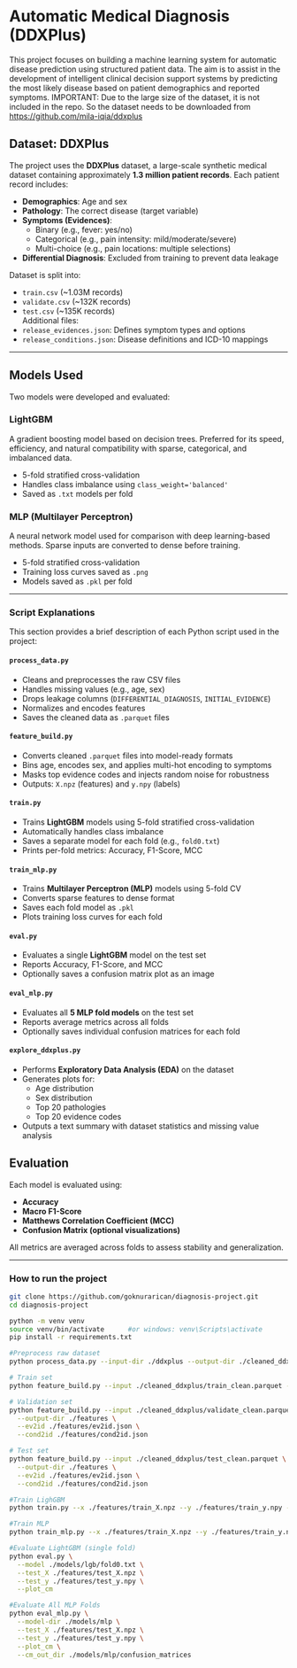 # Automatic Medical Diagnosis (DDXPlus)


This project focuses on building a machine learning system for automatic disease prediction using structured patient data. The aim is to assist in the development of intelligent clinical decision support systems by predicting the most likely disease based on patient demographics and reported symptoms.
IMPORTANT: Due to the large size of the dataset, it is not included in the repo. So the dataset needs to be downloaded from https://github.com/mila-iqia/ddxplus

## Dataset: DDXPlus

The project uses the **DDXPlus** dataset, a large-scale synthetic medical dataset containing approximately **1.3 million patient records**. Each patient record includes:
- **Demographics**: Age and sex  
- **Pathology**: The correct disease (target variable)  
- **Symptoms (Evidences)**:  
  - Binary (e.g., fever: yes/no)  
  - Categorical (e.g., pain intensity: mild/moderate/severe)  
  - Multi-choice (e.g., pain locations: multiple selections)  
- **Differential Diagnosis**: Excluded from training to prevent data leakage

Dataset is split into:
- `train.csv` (~1.03M records)  
- `validate.csv` (~132K records)  
- `test.csv` (~135K records)  
Additional files:  
- `release_evidences.json`: Defines symptom types and options  
- `release_conditions.json`: Disease definitions and ICD-10 mappings

---

## Models Used

Two models were developed and evaluated:

### LightGBM  
A gradient boosting model based on decision trees. Preferred for its speed, efficiency, and natural compatibility with sparse, categorical, and imbalanced data.

- 5-fold stratified cross-validation
- Handles class imbalance using `class_weight='balanced'`
- Saved as `.txt` models per fold

###  MLP (Multilayer Perceptron)  
A neural network model used for comparison with deep learning-based methods. Sparse inputs are converted to dense before training.

- 5-fold stratified cross-validation  
- Training loss curves saved as `.png`  
- Models saved as `.pkl` per fold

---


### Script Explanations

This section provides a brief description of each Python script used in the project:

#### `process_data.py`
- Cleans and preprocesses the raw CSV files  
- Handles missing values (e.g., age, sex)  
- Drops leakage columns (`DIFFERENTIAL_DIAGNOSIS`, `INITIAL_EVIDENCE`)  
- Normalizes and encodes features  
- Saves the cleaned data as `.parquet` files

#### `feature_build.py`
- Converts cleaned `.parquet` files into model-ready formats  
- Bins age, encodes sex, and applies multi-hot encoding to symptoms  
- Masks top evidence codes and injects random noise for robustness  
- Outputs: `X.npz` (features) and `y.npy` (labels)

#### `train.py`
- Trains **LightGBM** models using 5-fold stratified cross-validation  
- Automatically handles class imbalance  
- Saves a separate model for each fold (e.g., `fold0.txt`)  
- Prints per-fold metrics: Accuracy, F1-Score, MCC

#### `train_mlp.py`
- Trains **Multilayer Perceptron (MLP)** models using 5-fold CV  
- Converts sparse features to dense format  
- Saves each fold model as `.pkl`  
- Plots training loss curves for each fold

#### `eval.py`
- Evaluates a single **LightGBM** model on the test set  
- Reports Accuracy, F1-Score, and MCC  
- Optionally saves a confusion matrix plot as an image

#### `eval_mlp.py`
- Evaluates all **5 MLP fold models** on the test set  
- Reports average metrics across all folds  
- Optionally saves individual confusion matrices for each fold

#### `explore_ddxplus.py`
- Performs **Exploratory Data Analysis (EDA)** on the dataset  
- Generates plots for:
  - Age distribution  
  - Sex distribution  
  - Top 20 pathologies  
  - Top 20 evidence codes  
- Outputs a text summary with dataset statistics and missing value analysis


## Evaluation

Each model is evaluated using:

- **Accuracy**
- **Macro F1-Score**
- **Matthews Correlation Coefficient (MCC)**
- **Confusion Matrix (optional visualizations)**

All metrics are averaged across folds to assess stability and generalization.

---


### How to run the project
```bash
git clone https://github.com/goknurarican/diagnosis-project.git
cd diagnosis-project
```

```bash
python -m venv venv
source venv/bin/activate      #or windows: venv\Scripts\activate
pip install -r requirements.txt
```

```bash
#Preprocess raw dataset
python process_data.py --input-dir ./ddxplus --output-dir ./cleaned_ddxplus

````

```bash
# Train set
python feature_build.py --input ./cleaned_ddxplus/train_clean.parquet --output-dir ./features

# Validation set
python feature_build.py --input ./cleaned_ddxplus/validate_clean.parquet \
  --output-dir ./features \
  --ev2id ./features/ev2id.json \
  --cond2id ./features/cond2id.json

# Test set
python feature_build.py --input ./cleaned_ddxplus/test_clean.parquet \
  --output-dir ./features \
  --ev2id ./features/ev2id.json \
  --cond2id ./features/cond2id.json

````

```bash
#Train LighGBM
python train.py --x ./features/train_X.npz --y ./features/train_y.npy --output ./models/lgb


````


```bash
#Train MLP
python train_mlp.py --x ./features/train_X.npz --y ./features/train_y.npy --output ./models/mlp

````


```bash
#Evaluate LightGBM (single fold)
python eval.py \
  --model ./models/lgb/fold0.txt \
  --test_X ./features/test_X.npz \
  --test_y ./features/test_y.npy \
  --plot_cm

````

```bash
#Evaluate All MLP Folds
python eval_mlp.py \
  --model-dir ./models/mlp \
  --test_X ./features/test_X.npz \
  --test_y ./features/test_y.npy \
  --plot_cm \
  --cm_out_dir ./models/mlp/confusion_matrices

````


